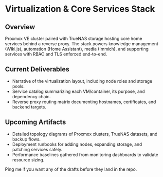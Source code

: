 # Virtualization & Core Services Stack

## Overview
Proxmox VE cluster paired with TrueNAS storage hosting core home services behind a reverse proxy. The stack powers knowledge management (Wiki.js), automation (Home Assistant), media (Immich), and supporting services with RBAC and TLS enforced end-to-end.

## Current Deliverables
- Narrative of the virtualization layout, including node roles and storage pools.
- Service catalog summarizing each VM/container, its purpose, and dependency chain.
- Reverse proxy routing matrix documenting hostnames, certificates, and backend targets.

## Upcoming Artifacts
- Detailed topology diagrams of Proxmox clusters, TrueNAS datasets, and backup flows.
- Deployment runbooks for adding nodes, expanding storage, and patching services safely.
- Performance baselines gathered from monitoring dashboards to validate resource sizing.

Ping me if you want any of the drafts before they land in the repo.

